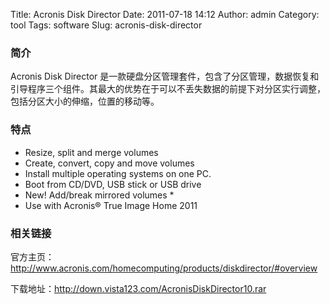 Title: Acronis Disk Director
Date: 2011-07-18 14:12
Author: admin
Category: tool
Tags: software
Slug: acronis-disk-director

### 简介

Acronis Disk Director
是一款硬盘分区管理套件，包含了分区管理，数据恢复和引导程序三个组件。其最大的优势在于可以不丢失数据的前提下对分区实行调整，包括分区大小的伸缩，位置的移动等。

### 特点

-   Resize, split and merge volumes
-   Create, convert, copy and move volumes
-   Install multiple operating systems on one PC.
-   Boot from CD/DVD, USB stick or USB drive
-   New! Add/break mirrored volumes \*
-   Use with Acronis® True Image Home 2011

### 相关链接

官方主页：<http://www.acronis.com/homecomputing/products/diskdirector/#overview>

下载地址：<http://down.vista123.com/AcronisDiskDirector10.rar>

 

 

 

 
